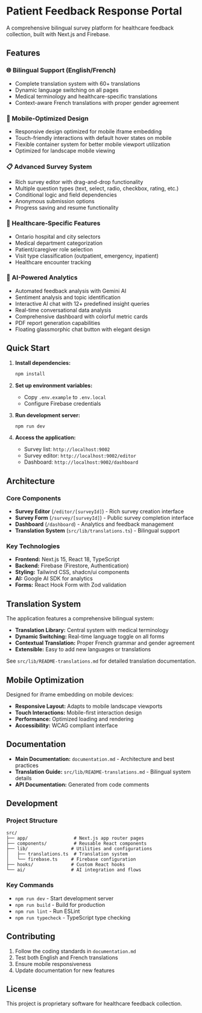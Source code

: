 # Patient Feedback Response Portal

A comprehensive bilingual survey platform for healthcare feedback collection, built with Next.js and Firebase.

## Features

### 🌐 Bilingual Support (English/French)
- Complete translation system with 60+ translations
- Dynamic language switching on all pages
- Medical terminology and healthcare-specific translations
- Context-aware French translations with proper gender agreement

### 📱 Mobile-Optimized Design
- Responsive design optimized for mobile iframe embedding
- Touch-friendly interactions with default hover states on mobile
- Flexible container system for better mobile viewport utilization
- Optimized for landscape mobile viewing

### 📋 Advanced Survey System
- Rich survey editor with drag-and-drop functionality
- Multiple question types (text, select, radio, checkbox, rating, etc.)
- Conditional logic and field dependencies
- Anonymous submission options
- Progress saving and resume functionality

### 🏥 Healthcare-Specific Features
- Ontario hospital and city selectors
- Medical department categorization
- Patient/caregiver role selection
- Visit type classification (outpatient, emergency, inpatient)
- Healthcare encounter tracking

### 🤖 AI-Powered Analytics
- Automated feedback analysis with Gemini AI
- Sentiment analysis and topic identification
- Interactive AI chat with 12+ predefined insight queries
- Real-time conversational data analysis
- Comprehensive dashboard with colorful metric cards
- PDF report generation capabilities
- Floating glassmorphic chat button with elegant design

## Quick Start

1. **Install dependencies:**
   ```bash
   npm install
   ```

2. **Set up environment variables:**
   - Copy `.env.example` to `.env.local`
   - Configure Firebase credentials

3. **Run development server:**
   ```bash
   npm run dev
   ```

4. **Access the application:**
   - Survey list: `http://localhost:9002`
   - Survey editor: `http://localhost:9002/editor`
   - Dashboard: `http://localhost:9002/dashboard`

## Architecture

### Core Components
- **Survey Editor** (`/editor/[surveyId]`) - Rich survey creation interface
- **Survey Form** (`/survey/[surveyId]`) - Public survey completion interface  
- **Dashboard** (`/dashboard`) - Analytics and feedback management
- **Translation System** (`src/lib/translations.ts`) - Bilingual support

### Key Technologies
- **Frontend:** Next.js 15, React 18, TypeScript
- **Backend:** Firebase (Firestore, Authentication)
- **Styling:** Tailwind CSS, shadcn/ui components
- **AI:** Google AI SDK for analytics
- **Forms:** React Hook Form with Zod validation

## Translation System

The application features a comprehensive bilingual system:

- **Translation Library:** Central system with medical terminology
- **Dynamic Switching:** Real-time language toggle on all forms
- **Contextual Translation:** Proper French grammar and gender agreement
- **Extensible:** Easy to add new languages or translations

See `src/lib/README-translations.md` for detailed translation documentation.

## Mobile Optimization

Designed for iframe embedding on mobile devices:

- **Responsive Layout:** Adapts to mobile landscape viewports
- **Touch Interactions:** Mobile-first interaction design
- **Performance:** Optimized loading and rendering
- **Accessibility:** WCAG compliant interface

## Documentation

- **Main Documentation:** `documentation.md` - Architecture and best practices
- **Translation Guide:** `src/lib/README-translations.md` - Bilingual system details
- **API Documentation:** Generated from code comments

## Development

### Project Structure
```
src/
├── app/                 # Next.js app router pages
├── components/          # Reusable React components
├── lib/                # Utilities and configurations
│   ├── translations.ts  # Translation system
│   └── firebase.ts     # Firebase configuration
├── hooks/              # Custom React hooks
└── ai/                 # AI integration and flows
```

### Key Commands
- `npm run dev` - Start development server
- `npm run build` - Build for production
- `npm run lint` - Run ESLint
- `npm run typecheck` - TypeScript type checking

## Contributing

1. Follow the coding standards in `documentation.md`
2. Test both English and French translations
3. Ensure mobile responsiveness
4. Update documentation for new features

## License

This project is proprietary software for healthcare feedback collection.
